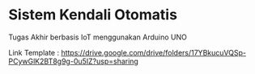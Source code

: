 # Sistem Kendali Otomatis

Tugas Akhir berbasis IoT menggunakan Arduino UNO

Link Template : https://drive.google.com/drive/folders/17YBkucuVQSp-PCywGlK2BT8g9g-0u5IZ?usp=sharing


